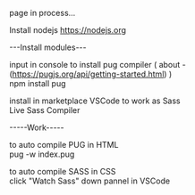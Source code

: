 page in process...


Install nodejs 
https://nodejs.org

---Install modules---

input in console to install pug compiler ( about - (https://pugjs.org/api/getting-started.html) ) <br>
npm install pug

install in marketplace VSCode to work as Sass <br>
Live Sass Compiler

-----Work-----

to auto compile PUG in HTML <br>
pug -w index.pug

to auto compile SASS in CSS <br>
click "Watch Sass" down pannel in VSCode